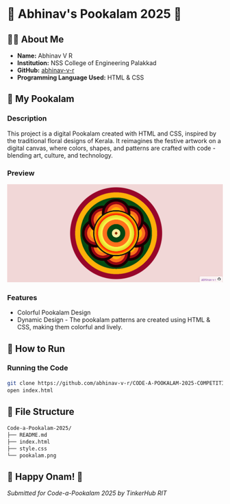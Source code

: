 # 🌸 Abhinav's Pookalam 2025 🌸

## 👨‍💻 About Me
- **Name:** Abhinav V R
- **Institution:** NSS College of Engineering Palakkad 
- **GitHub:** [abhinav-v-r](https://github.com/abhinav-v-r)
- **Programming Language Used:** HTML & CSS

## 🎨 My Pookalam

### Description
This project is a digital Pookalam created with HTML and CSS, inspired by the traditional floral designs of Kerala. It reimagines the festive artwork on a digital canvas, where colors, shapes, and patterns are crafted with code - blending art, culture, and technology.

### Preview
![My Pookalam](pookalam.png)

### Features
- Colorful Pookalam Design
- Dynamic Design - The pookalam patterns are created using HTML & CSS, making them colorful and lively.

## 🚀 How to Run

### Running the Code
```bash
git clone https://github.com/abhinav-v-r/CODE-A-POOKALAM-2025-COMPETITION
open index.html
```

## 📁 File Structure
```
Code-a-Pookalam-2025/
├── README.md
├── index.html
├── style.css
└── pookalam.png

```

## 🎊 Happy Onam! 🎊
*Submitted for Code-a-Pookalam 2025 by TinkerHub RIT*

